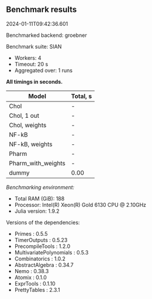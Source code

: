 ## Benchmark results

2024-01-11T09:42:36.601

Benchmarked backend: groebner

Benchmark suite: SIAN

- Workers: 4
- Timeout: 20 s
- Aggregated over: 1 runs

**All timings in seconds.**

|Model|Total, s|
|-----|---|
|Chol| - |
|Chol, 1 out| - |
|Chol, weights| - |
|NF-kB| - |
|NF-kB, weights| - |
|Pharm| - |
|Pharm_with_weights| - |
|dummy|0.00|

*Benchmarking environment:*

* Total RAM (GiB): 188
* Processor: Intel(R) Xeon(R) Gold 6130 CPU @ 2.10GHz
* Julia version: 1.9.2

Versions of the dependencies:

* Primes : 0.5.5
* TimerOutputs : 0.5.23
* PrecompileTools : 1.2.0
* MultivariatePolynomials : 0.5.3
* Combinatorics : 1.0.2
* AbstractAlgebra : 0.34.7
* Nemo : 0.38.3
* Atomix : 0.1.0
* ExprTools : 0.1.10
* PrettyTables : 2.3.1
